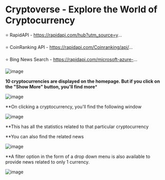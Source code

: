 # Cryptoverse - Explore the World of Cryptocurrency

⭐ RapidAPI - https://rapidapi.com/hub?utm_source=y...

⭐ CoinRanking API - https://rapidapi.com/Coinranking/api/...

⭐ Bing News Search - https://rapidapi.com/microsoft-azure-...

![image](https://user-images.githubusercontent.com/66728375/172129060-b6122820-a89b-4b77-8890-e120e47dcd64.png)

**10 cryptocurrencies are displayed on the homepage. But if you click on the "Show More" button, you'll find more***

![image](https://user-images.githubusercontent.com/66728375/172129233-ce8bb926-cc75-4981-88a1-f3917d59f1f7.png)


**On clicking a cryptocurrency, you'll find the following window

![image](https://user-images.githubusercontent.com/66728375/172128877-bde233a1-33bc-445d-8419-4da816e7e0d7.png)

**This has all the statistics related to that particular cryptocurrency

**You can also find the related news

![image](https://user-images.githubusercontent.com/66728375/172129479-ecfdba4f-c204-4f49-88cf-d1e538f4be9f.png)


**A filter option in the form of a drop down menu is also available to provide news related to only 1 currency.

![image](https://user-images.githubusercontent.com/66728375/172129653-7dee669a-67d5-4112-9e1f-e201c87867b1.png)
